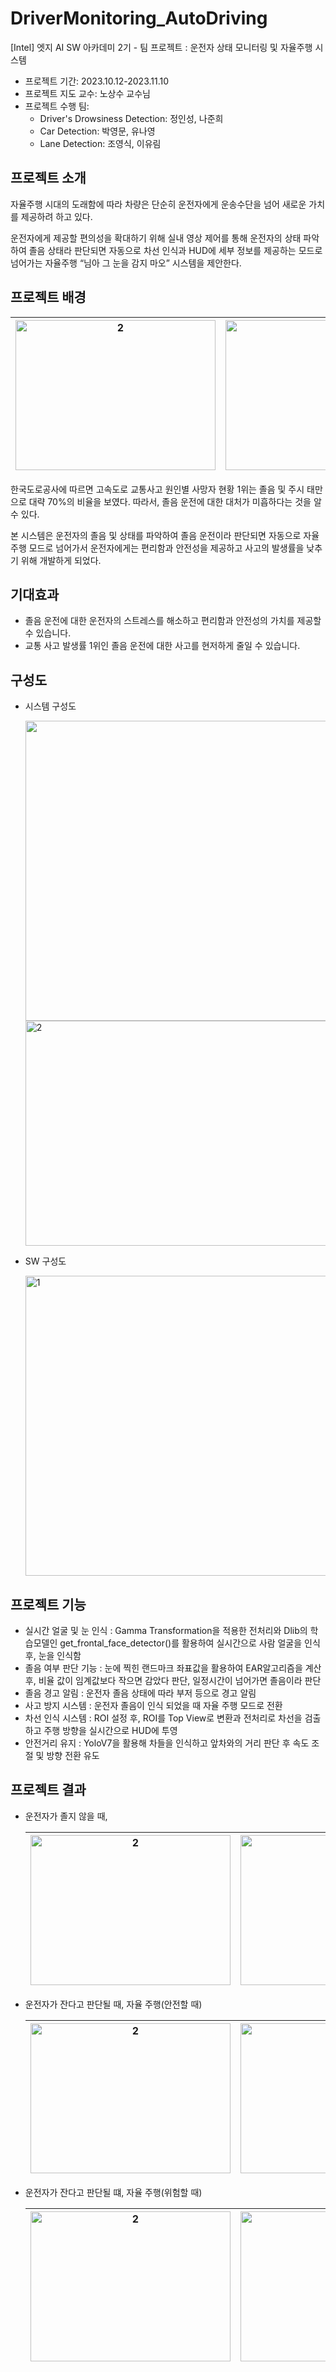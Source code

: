 # DriverMonitoring_AutoDriving
[Intel] 엣지 AI SW 아카데미 2기 - 팀 프로젝트 : 운전자 상태 모니터링 및 자율주행 시스템

* 프로젝트 기간: 2023.10.12-2023.11.10
* 프로젝트 지도 교수: 노상수 교수님
* 프로젝트 수행 팀:
  * Driver's Drowsiness Detection: 정인성, 나준희
  * Car Detection: 박영문, 유나영
  * Lane Detection: 조영식, 이유림

프로젝트 소개
---
자율주행 시대의 도래함에 따라 차량은 단순히 운전자에게 운송수단을 넘어 새로운 가치를 제공하려 하고 있다. 

운전자에게 제공할 편의성을 확대하기 위해 실내 영상 제어를 통해 운전자의 상태 파악하여 졸음 상태라 판단되면 자동으로 차선 인식과 HUD에 세부 정보를 제공하는 모드로 넘어가는 자율주행 “님아 그 눈을 감지 마오” 시스템을 제안한다.

프로젝트 배경
---
<img src=https://github.com/66yurimi99/DriverMonitoring_AutoDriving/assets/86766617/978d3f75-9765-4157-84fa-57123db496e2 alt="2" style="width: 320px; height: 240px;"> | <img src=https://github.com/66yurimi99/DriverMonitoring_AutoDriving/assets/86766617/f380734e-a15b-4204-8f39-48387e142ac3 alt="1" style="width: 320px; height: 240px;">
--- | --- |

 한국도로공사에 따르면 고속도로 교통사고 원인별 사망자 현황 1위는 졸음 및 주시 태만으로 대략 70%의 비율을 보였다. 따라서, 졸음 운전에 대한 대처가 미흡하다는 것을 알 수 있다. 
 
 본 시스템은 운전자의 졸음 및 상태를 파악하여 졸음 운전이라 판단되면 자동으로 자율 주행 모드로 넘어가서 운전자에게는 편리함과 안전성을 제공하고 사고의 발생률을 낮추기 위해 개발하게 되었다.

기대효과
---
* 졸음 운전에 대한 운전자의 스트레스를 해소하고 편리함과 안전성의 가치를 제공할 수 있습니다.
* 교통 사고 발생률 1위인 졸음 운전에 대한 사고를 현저하게 줄일 수 있습니다.

구성도
---
* 시스템 구성도

  <img src=https://github.com/66yurimi99/DriverMonitoring_AutoDriving/assets/86766617/2ec63ab5-bbdb-4235-9717-91346f3608ad style="width: 840px; height: 480px;">

  <img src=https://github.com/66yurimi99/DriverMonitoring_AutoDriving/assets/86766617/50bf5c79-a821-4c8a-b02e-2f65cd83c449 alt="2" style="width: 840px; height: 360px;">
  
* SW 구성도
  
  <img src=https://github.com/66yurimi99/DriverMonitoring_AutoDriving/assets/86766617/71be7783-a3a0-4c25-924c-6055c4750b65 alt="1" style="width: 840px; height: 480px;">

프로젝트 기능
---
- 실시간 얼굴 및 눈 인식 : Gamma Transformation을 적용한 전처리와 Dlib의 학습모델인 get_frontal_face_detector()를 활용하여 실시간으로 사람 얼굴을 인식 후, 눈을 인식함
- 졸음 여부 판단 기능 : 눈에 찍힌 랜드마크 좌표값을 활용하여 EAR알고리즘을 계산 후, 비율 값이 임계값보다 작으면 감았다 판단, 일정시간이 넘어가면 졸음이라 판단
- 졸음 경고 알림 : 운전자 졸음 상태에 따라 부저 등으로 경고 알림
- 사고 방지 시스템 : 운전자 졸음이 인식 되었을 때 자율 주행 모드로 전환
- 차선 인식 시스템 : ROI 설정 후, ROI를 Top View로 변환과 전처리로 차선을 검출하고 주행 방향을 실시간으로 HUD에 투영
- 안전거리 유지 : YoloV7을 활용해 차들을 인식하고 앞차와의 거리 판단 후 속도 조절 및 방향 전환 유도

프로젝트 결과
---
* 운전자가 졸지 않을 때,

   <img src=https://github.com/66yurimi99/DriverMonitoring_AutoDriving/assets/86766617/5a601673-92bb-437a-9a09-0d47f5eb6c7f alt="2" style="width: 320px; height: 240px;"> | <img src=https://github.com/66yurimi99/DriverMonitoring_AutoDriving/assets/86766617/843399f3-45a3-4c8b-b19c-732549024644 style="width: 320px; height: 240px;">
  --- | --- |

* 운전자가 잔다고 판단될 때, 자율 주행(안전할 때) 

  <img src=https://github.com/66yurimi99/DriverMonitoring_AutoDriving/assets/86766617/94097b46-328d-46e2-8ce3-e2314f86fc4d alt="2" style="width: 320px; height: 240px;"> | <img src=https://github.com/66yurimi99/DriverMonitoring_AutoDriving/assets/86766617/58150f4e-bf16-45e7-a494-70757275f979 alt="1" style="width: 320px; height: 240px;">
  --- | --- |

* 운전자가 잔다고 판단될 떄, 자율 주행(위험할 때)

  <img src=https://github.com/66yurimi99/DriverMonitoring_AutoDriving/assets/86766617/94097b46-328d-46e2-8ce3-e2314f86fc4d alt="2" style="width: 320px; height: 240px;"> | <img src=https://github.com/66yurimi99/DriverMonitoring_AutoDriving/assets/86766617/fe9122d4-7e4d-4973-bd30-6b4599528073 alt="1" style="width: 320px; height: 240px;">
  --- | --- |





